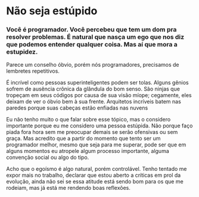 # Não seja estúpido

### Você é programador. Você percebeu que tem um dom pra resolver problemas. É natural que nasça um ego que nos diz que podemos entender qualquer coisa. Mas aí que mora a estupidez.

Parece um conselho óbvio, porém nós programadores, precisamos de lembretes repetitivos.

É incrível como pessoas superinteligentes podem ser tolas. Alguns gênios sofrem de ausência crônica da glândula do bom senso. São ninjas que tropeçam em seus códigos por causa de sua visão míope; cegamente, eles deixam de ver o óbvio bem à sua frente. Arquitetos incríveis batem nas paredes porque suas cabeças estão enfiadas nas nuvens

Eu não tenho muito o que falar sobre esse tópico, mas o considero importante porque eu me considero uma pessoa estúpida. Não porque faço piada fora hora sem me preocupar demais se serão ofensivas ou sem graça. Mas acredito que a partir do momento que tento ser um programador melhor, mesmo que seja para me superar, pode ser que em alguns momentos eu atropele algum processo importante, alguma convenção social ou algo do tipo.

Acho que o egoísmo é algo natural, porém controlável. Tenho tentado me expor mais no trabalho, declarar que estou aberto a críticas em prol da evolução, ainda não sei se essa atitude está sendo bom para os que me rodeiam, mas já está me rendendo boas reflexões.